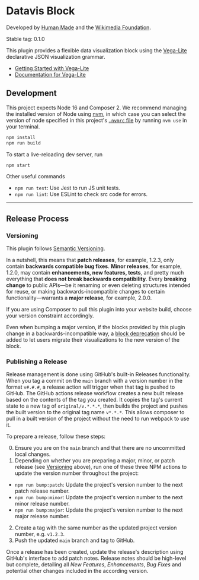 # Datavis Block

Developed by [Human Made](https://humanmade.com) and the [Wikimedia Foundation](https://wikimediafoundation.org).

Stable tag: 0.1.0

This plugin provides a flexible data visualization block using the [Vega-Lite](https://vega.github.io/) declarative JSON visualization grammar.

- [Getting Started with Vega-Lite](https://vega.github.io/vega-lite/tutorials/getting_started.html)
- [Documentation for Vega-Lite](https://vega.github.io/vega-lite/docs/)

## Development

This project expects Node 16 and Composer 2. We recommend managing the installed version of Node using [nvm](https://github.com/nvm-sh/nvm), in which case you can select the version of node specified in this project's [`.nvmrc` file](https://github.com/nvm-sh/nvm#nvmrc) by running `nvm use` in your terminal.

```sh
npm install
npm run build
```

To start a live-reloading dev server, run

```sh
npm start
```

Other useful commands

- `npm run test`: Use Jest to run JS unit tests.
- `npm run lint`: Use ESLint to check src code for errors.

----


## Release Process

### Versioning

This plugin follows [Semantic Versioning](https://semver.org/).

In a nutshell, this means that **patch releases**, for example, 1.2.3, only contain **backwards compatible bug fixes**.
**Minor releases**, for example, 1.2.0, may contain **enhancements, new features, tests**, and pretty much everything that **does not break backwards compatibility**.
Every **breaking change** to public APIs—be it renaming or even deleting structures intended for reuse, or making backwards-incompatible changes to certain functionality—warrants a **major release**, for example, 2.0.0.

If you are using Composer to pull this plugin into your website build, choose your version constraint accordingly.

Even when bumping a major version, if the blocks provided by this plugin change in a backwards-incompatible way, a [block deprecation](https://developer.wordpress.org/block-editor/reference-guides/block-api/block-deprecation/) should be added to let users migrate their visualizations to the new version of the block.

### Publishing a Release

Release management is done using GitHub's built-in Releases functionality. When you tag a commit on the `main` branch with a version number in the format `v#.#.#`, a release action will trigger when that tag is pushed to GitHub.
The GitHub actions release workflow creates a new built release based on the contents of the tag you created.
It copies the tag's current state to a new tag of `original/v.*.*.*`, then builds the project and pushes the built version to the original tag name `v*.*.*`.
This allows composer to pull in a built version of the project without the need to run webpack to use it.

To prepare a release, follow these steps:

0. Ensure you are on the `main` branch and that there are no uncommitted local changes.
1. Depending on whether you are preparing a major, minor, or patch release (see [Versioning](#versioning) above), run one of these three NPM actions to update the version number throughout the project:
  - `npm run bump:patch`: Update the project's version number to the next patch release number.
  - `npm run bump:minor`: Update the project's version number to the next minor release number.
  - `npm run bump:major`: Update the project's version number to the next major release number.
2. Create a tag with the same number as the updated project version number, e.g. `v1.2.3`.
3. Push the updated `main` branch and tag to GitHub.

Once a release has been created, update the release's description using GitHub's interface to add patch notes. Release notes should be high-level but complete, detailing all _New Features_, _Enhancements_, _Bug Fixes_ and potential other changes included in the according version.
